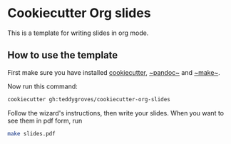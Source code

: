 # Cookiecutter Org slides

This is a template for writing slides in org mode.

## How to use the template

First make sure you have installed
[cookiecutter](https://cookiecutter.readthedocs.io),
[~pandoc~](https://pandoc.org/) and
[~make~](https://www.gnu.org/software/make/).

Now run this command:

```sh
cookiecutter gh:teddygroves/cookiecutter-org-slides
```


Follow the wizard's instructions, then write your slides. When you want to see
them in pdf form, run

```sh
make slides.pdf
```

